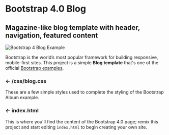 # Bootstrap 4.0 Blog

## Magazine-like blog template with header, navigation, featured content

![Bootstrap 4 Blog Example](https://cdn.glitch.com/c40f4d75-45fa-4286-aaf9-d91e144fe27d%2Fbootstrap-example-blog.png?1517243248292)

Bootstrap is the world’s most popular framework for building responsive, mobile-first sites. This project is a simple **Blog template** that's one of the official [Bootstrap examples](https://getbootstrap.com/docs/4.0/examples/).



### ← /css/blog.css

These are a few simple styles used to complete the styling of the Bootstrap Album example.


### ← index.html

This is where you'll find the content of the Bootstrap 4.0 page; remix this project and start editing `index.html` to begin creating your own site. 

